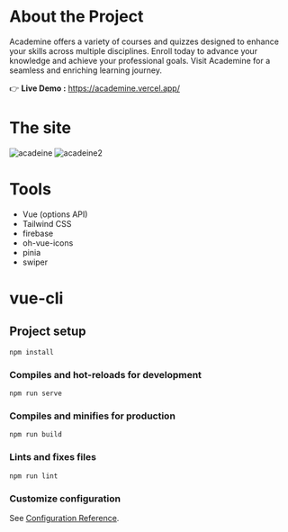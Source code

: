 # About the Project
Academine offers a variety of courses and quizzes designed to enhance your skills across multiple disciplines. Enroll today to advance your knowledge and achieve your professional goals. Visit Academine for a seamless and enriching learning journey.

👉 **Live Demo :** https://academine.vercel.app/

# The site
![acadeine](https://github.com/Aya-AbdElsalam/Academine/assets/152267387/79cad553-e6c3-4b13-87ae-890d44d5dc16)
![acadeine2](https://github.com/Aya-AbdElsalam/Academine/assets/152267387/3d6a2368-9eb0-44bc-adc2-840d74cb3bda)

# Tools
- Vue (options API)
- Tailwind CSS
- firebase
- oh-vue-icons
- pinia
- swiper
  
# vue-cli

## Project setup
```
npm install
```

### Compiles and hot-reloads for development
```
npm run serve
```

### Compiles and minifies for production
```
npm run build
```

### Lints and fixes files
```
npm run lint
```

### Customize configuration
See [Configuration Reference](https://cli.vuejs.org/config/).
